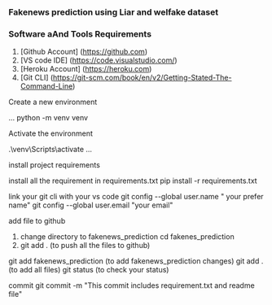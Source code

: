 ### Fakenews prediction using Liar and welfake dataset
### Software aAnd Tools Requirements

1. [Github Account] (https://github.com)
2. [VS code IDE] (https://code.visualstudio.com/)
3. [Heroku Account] (https://heroku.com)
4. [Git CLI] (https://git-scm.com/book/en/v2/Getting-Stated-The-Command-Line)

Create a new environment

...
python -m venv venv

Activate the environment

.\venv\Scripts\activate
...

install project requirements

install all the requirement in requirements.txt
pip install -r requirements.txt

link your git cli with your vs code
git config --global user.name " your prefer name"
git config --global user.email "your email"

add file to github
1. change directory to fakenews_prediction
   cd fakenes_prediction
2. git add . (to push all the files to github)

git add fakenews_prediction (to add fakenews_prediction changes)
git add . (to add all files)
git status (to check your status)

commit
git commit -m "This commit includes requirement.txt and readme file"



